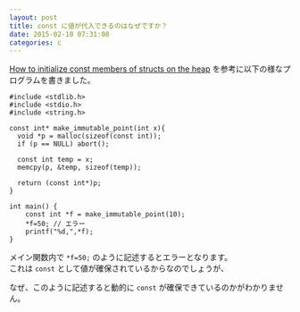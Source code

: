 ```yaml
---
layout: post
title: const に値が代入できるのはなぜですか？
date: 2015-02-10 07:31:08
categories: c
---
```

<!-- {% raw %} -->
<p><a href="https://stackoverflow.com/questions/2219001/how-to-initialize-const-members-of-structs-on-the-heap">How to initialize const members of structs on the heap</a> を参考に以下の様なプログラムを書きました。</p>

<pre><code>#include &lt;stdlib.h&gt;
#include &lt;stdio.h&gt;
#include &lt;string.h&gt;

const int* make_immutable_point(int x){
  void *p = malloc(sizeof(const int));
  if (p == NULL) abort();

  const int temp = x;
  memcpy(p, &amp;temp, sizeof(temp));

  return (const int*)p;
}

int main() {
    const int *f = make_immutable_point(10);
    *f=50; // エラー
    printf("%d,",*f);
}
</code></pre>

<p>メイン関数内で <code>*f=50;</code> のように記述するとエラーとなります。<br>
これは <code>const</code> として値が確保されているからなのでしょうが、</p>

<p>なぜ、このように記述すると動的に <code>const</code> が確保できているのかがわかりません。</p>
<!-- {% endraw %} -->
